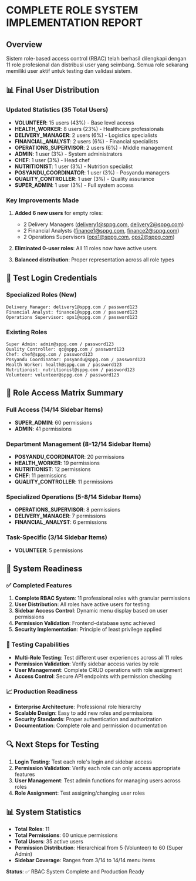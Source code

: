 # COMPLETE ROLE SYSTEM IMPLEMENTATION REPORT

## Overview
Sistem role-based access control (RBAC) telah berhasil dilengkapi dengan 11 role profesional dan distribusi user yang seimbang. Semua role sekarang memiliki user aktif untuk testing dan validasi sistem.

## 📊 Final User Distribution

### Updated Statistics (35 Total Users)
- **VOLUNTEER**: 15 users (43%) - Base level access
- **HEALTH_WORKER**: 8 users (23%) - Healthcare professionals
- **DELIVERY_MANAGER**: 2 users (6%) - Logistics specialists
- **FINANCIAL_ANALYST**: 2 users (6%) - Financial specialists  
- **OPERATIONS_SUPERVISOR**: 2 users (6%) - Middle management
- **ADMIN**: 1 user (3%) - System administrators
- **CHEF**: 1 user (3%) - Head chef
- **NUTRITIONIST**: 1 user (3%) - Nutrition specialist
- **POSYANDU_COORDINATOR**: 1 user (3%) - Posyandu managers
- **QUALITY_CONTROLLER**: 1 user (3%) - Quality assurance
- **SUPER_ADMIN**: 1 user (3%) - Full system access

### Key Improvements Made
1. **Added 6 new users** for empty roles:
   - 2 Delivery Managers (delivery1@sppg.com, delivery2@sppg.com)
   - 2 Financial Analysts (finance1@sppg.com, finance2@sppg.com)
   - 2 Operations Supervisors (ops1@sppg.com, ops2@sppg.com)

2. **Eliminated 0-user roles**: All 11 roles now have active users

3. **Balanced distribution**: Proper representation across all role types

## 🔐 Test Login Credentials

### Specialized Roles (New)
```
Delivery Manager: delivery1@sppg.com / password123
Financial Analyst: finance1@sppg.com / password123
Operations Supervisor: ops1@sppg.com / password123
```

### Existing Roles
```
Super Admin: admin@sppg.com / password123
Quality Controller: qc@sppg.com / password123
Chef: chef@sppg.com / password123
Posyandu Coordinator: posyandu@sppg.com / password123
Health Worker: health@sppg.com / password123
Nutritionist: nutritionist@sppg.com / password123
Volunteer: volunteer@sppg.com / password123
```

## 🎯 Role Access Matrix Summary

### Full Access (14/14 Sidebar Items)
- **SUPER_ADMIN**: 60 permissions
- **ADMIN**: 41 permissions

### Department Management (8-12/14 Sidebar Items)
- **POSYANDU_COORDINATOR**: 20 permissions
- **HEALTH_WORKER**: 19 permissions
- **NUTRITIONIST**: 12 permissions
- **CHEF**: 11 permissions
- **QUALITY_CONTROLLER**: 11 permissions

### Specialized Operations (5-8/14 Sidebar Items)
- **OPERATIONS_SUPERVISOR**: 8 permissions
- **DELIVERY_MANAGER**: 7 permissions
- **FINANCIAL_ANALYST**: 6 permissions

### Task-Specific (3/14 Sidebar Items)
- **VOLUNTEER**: 5 permissions

## 🚀 System Readiness

### ✅ Completed Features
1. **Complete RBAC System**: 11 professional roles with granular permissions
2. **User Distribution**: All roles have active users for testing
3. **Sidebar Access Control**: Dynamic menu display based on user permissions
4. **Permission Validation**: Frontend-database sync achieved
5. **Security Implementation**: Principle of least privilege applied

### 🔧 Testing Capabilities
- **Multi-Role Testing**: Test different user experiences across all 11 roles
- **Permission Validation**: Verify sidebar access varies by role
- **User Management**: Complete CRUD operations with role assignment
- **Access Control**: Secure API endpoints with permission checking

### 📈 Production Readiness
- **Enterprise Architecture**: Professional role hierarchy
- **Scalable Design**: Easy to add new roles and permissions
- **Security Standards**: Proper authentication and authorization
- **Documentation**: Complete role and permission documentation

## 🔍 Next Steps for Testing

1. **Login Testing**: Test each role's login and sidebar access
2. **Permission Validation**: Verify each role can only access appropriate features
3. **User Management**: Test admin functions for managing users across roles
4. **Role Assignment**: Test assigning/changing user roles

## 📊 System Statistics

- **Total Roles**: 11
- **Total Permissions**: 60 unique permissions
- **Total Users**: 35 active users
- **Permission Distribution**: Hierarchical from 5 (Volunteer) to 60 (Super Admin)
- **Sidebar Coverage**: Ranges from 3/14 to 14/14 menu items

**Status**: ✅ RBAC System Complete and Production Ready
